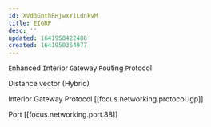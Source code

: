 ```yaml
---
id: XVd3GnthRHjwxYiLdnkvM
title: EIGRP
desc: ''
updated: 1641950422488
created: 1641950364977
---
```


`E`nhanced `I`nterior `G`ateway `R`outing `P`rotocol

Distance vector (Hybrid)

Interior Gateway Protocol [[focus.networking.protocol.igp]]

Port [[focus.networking.port.88]]